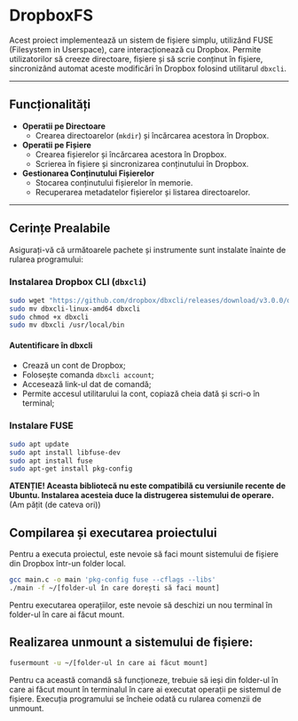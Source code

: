 # DropboxFS

Acest proiect implementează un sistem de fișiere simplu, utilizând FUSE (Filesystem in Userspace), care interacționează cu Dropbox. Permite utilizatorilor să creeze directoare, fișiere și să scrie conținut în fișiere, sincronizând automat aceste modificări în Dropbox folosind utilitarul `dbxcli`.

---

## Funcționalități

- **Operatii pe Directoare**
  - Crearea directoarelor (`mkdir`) și încărcarea acestora în Dropbox.
- **Operatii pe Fișiere**
  - Crearea fișierelor și încărcarea acestora în Dropbox.
  - Scrierea în fișiere și sincronizarea conținutului în Dropbox.
- **Gestionarea Conținutului Fișierelor**
  - Stocarea conținutului fișierelor în memorie.
  - Recuperarea metadatelor fișierelor și listarea directoarelor.

---

## Cerințe Prealabile

Asigurați-vă că următoarele pachete și instrumente sunt instalate înainte de rularea programului:

### Instalarea Dropbox CLI (`dbxcli`)
```bash
sudo wget "https://github.com/dropbox/dbxcli/releases/download/v3.0.0/dbxcli-linux-amd64"
sudo mv dbxcli-linux-amd64 dbxcli
sudo chmod +x dbxcli
sudo mv dbxcli /usr/local/bin
```
#### Autentificare în dbxcli
- Crează un cont de Dropbox;
- Folosește comanda `dbxcli account`;
- Accesează link-ul dat de comandă;
- Permite accesul utilitarului la cont, copiază cheia dată și scri-o în terminal;


### Instalare FUSE
```bash
sudo apt update
sudo apt install libfuse-dev
sudo apt install fuse
sudo apt-get install pkg-config
```
**ATENȚIE!  Aceasta bibliotecă nu este compatibilă cu versiunile recente de Ubuntu. Instalarea acesteia duce la distrugerea sistemului de operare.** (Am pățit (de cateva ori))

## Compilarea și executarea proiectului
Pentru a executa proiectul, este nevoie să faci mount sistemului de fișiere din Dropbox într-un folder local.
``` bash
gcc main.c -o main 'pkg-config fuse --cflags --libs'
./main -f ~/[folder-ul în care dorești să faci mount]
```
Pentru executarea operațiilor, este nevoie să deschizi un nou terminal în folder-ul în care ai făcut mount.
## Realizarea unmount a sistemului de fișiere:
``` bash
fusermount -u ~/[folder-ul în care ai făcut mount]
```
Pentru ca această comandă să funcționeze, trebuie să ieși din folder-ul în care ai făcut mount în terminalul în care ai executat operații pe sistemul de fișiere. Execuția programului se încheie odată cu rularea comenzii de unmount.
 



